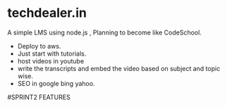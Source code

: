 # techdealer.in
A simple LMS using node.js , Planning to become like CodeSchool.

- Deploy to aws.
- Just start with tutorials.
- host videos in youtube
- write the transcripts and embed the video based on subject and topic wise.
- SEO in google bing yahoo.


#SPRINT2 FEATURES
